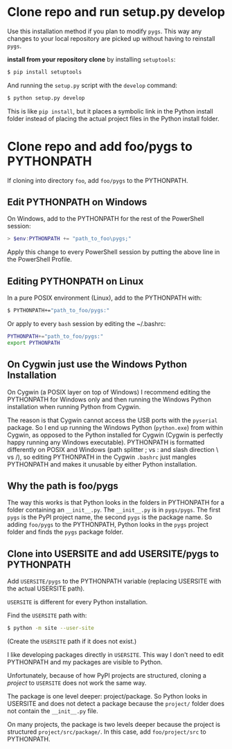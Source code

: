 # Clone repo and run setup.py develop
Use this installation method if you plan to modify `pygs`. This
way any changes to your local repository are picked up without
having to reinstall `pygs`.

**install from your repository clone** by installing
`setuptools`:

```bash
$ pip install setuptools
```

And running the `setup.py` script with the `develop` command:

```bash
$ python setup.py develop
```

This is like `pip install`, but it places a symbolic link in the
Python install folder instead of placing the actual project files
in the Python install folder.

# Clone repo and add foo/pygs to PYTHONPATH

If cloning into directory `foo`, add `foo/pygs` to the
PYTHONPATH.

## Edit PYTHONPATH on Windows

On Windows, add to the PYTHONPATH for the rest of the PowerShell
session:

```powershell
> $env:PYTHONPATH += "path_to_foo\pygs;"
```

Apply this change to every PowerShell session by putting the
above line in the PowerShell Profile.

## Editing PYTHONPATH on Linux

In a pure POSIX environment (Linux), add to the PYTHONPATH with:

```bash
$ PYTHONPATH+="path_to_foo/pygs:"
```

Or apply to every `bash` session by editing the ~/.bashrc:

```bash
PYTHONPATH+="path_to_foo/pygs:"
export PYTHONPATH
```

## On Cygwin just use the Windows Python Installation

On Cygwin (a POSIX layer on top of Windows) I recommend editing
the PYTHONPATH for Windows only and then running the Windows
Python installation when running Python from Cygwin.

The reason is that Cygwin cannot access the USB ports with the
`pyserial` package. So I end up running the Windows Python
(`python.exe`) from within Cygwin, as opposed to the Python
installed for Cygwin (Cygwin is perfectly happy running any
Windows executable). PYTHONPATH is formatted differently on POSIX
and Windows (path splitter ; vs : and slash direction \ vs /), so
editing PYTHONPATH in the Cygwin `.bashrc` just mangles PYTHONPATH
and makes it unusable by either Python installation.

## Why the path is foo/pygs

The way this works is that Python looks in the folders in
PYTHONPATH for a folder containing an `__init__.py`. The
`__init__.py` is in `pygs/pygs`. The first `pygs` is the PyPI
project name, the second `pygs` is the package name. So adding
`foo/pygs` to the PYTHONPATH, Python looks in the `pygs` project
folder and finds the `pygs` package folder.

## Clone into USERSITE and add USERSITE/pygs to PYTHONPATH

Add `USERSITE/pygs` to the PYTHONPATH variable (replacing
USERSITE with the actual USERSITE path).

`USERSITE` is different for every Python installation.

Find the `USERSITE` path with:

```bash
$ python -m site --user-site
```

(Create the `USERSITE` path if it does not exist.)

I like developing packages directly in `USERSITE`. This way I
don't need to edit PYTHONPATH and my packages are visible to
Python.

Unfortunately, because of how PyPI projects are structured,
cloning a *project* to `USERSITE` does not work the same way.

The package is one level deeper: project/package. So Python looks
in USERSITE and does not detect a package because the `project/`
folder does not contain the `__init__.py` file.

On many projects, the package is two levels deeper because the
project is structured `project/src/package/`. In this case, add
`foo/project/src` to PYTHONPATH.
